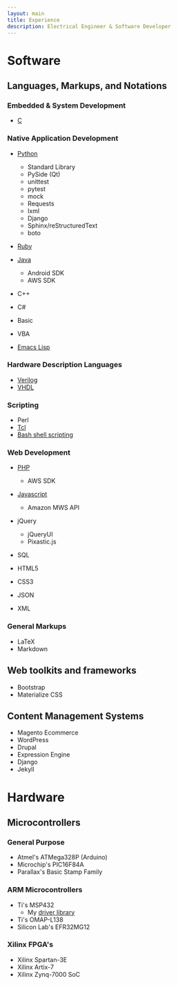 ```yaml
---
layout: main
title: Experience
description: Electrical Engineer & Software Developer
---
```


# Software

## Languages, Markups, and Notations

### Embedded & System Development

- [C](https://github.com/midimaster21b?tab=repositories&q=&type=&language=c)

### Native Application Development

- [Python](https://github.com/midimaster21b?tab=repositories&q=&type=&language=python)
  + Standard Library
  + PySide (Qt)
  + unittest
  + pytest
  + mock
  + Requests
  + lxml
  + Django
  + Sphinx/reStructuredText
  + boto

- [Ruby](https://github.com/midimaster21b?tab=repositories&q=&type=&language=ruby)
- [Java](https://github.com/midimaster21b?tab=repositories&q=&type=&language=java)
  + Android SDK
  + AWS SDK

- C++
- C#
- Basic
- VBA
- [Emacs Lisp](https://github.com/midimaster21b?tab=repositories&q=&type=&language=emacs+lisp)

### Hardware Description Languages

- [Verilog](https://github.com/midimaster21b?tab=repositories&q=&type=&language=verilog)
- [VHDL](https://github.com/midimaster21b?tab=repositories&q=&type=&language=vhdl)

### Scripting

- Perl
- [Tcl](https://github.com/midimaster21b?tab=repositories&q=&type=&language=tcl)
- [Bash shell scripting](https://github.com/midimaster21b?tab=repositories&q=&type=&language=shell)

### Web Development

- [PHP](https://github.com/midimaster21b?tab=repositories&q=&type=&language=php)
  + AWS SDK

- [Javascript](https://github.com/midimaster21b?tab=repositories&q=&type=&language=javascript)
  + Amazon MWS API

- jQuery
  + jQueryUI
  + Pixastic.js

- SQL
- HTML5
- CSS3
- JSON
- XML

### General Markups

- LaTeX
- Markdown

## Web toolkits and frameworks
- Bootstrap
- Materialize CSS

## Content Management Systems
- Magento Ecommerce
- WordPress
- Drupal
- Expression Engine
- Django
- Jekyll


# Hardware

## Microcontrollers

### General Purpose

- Atmel's ATMega328P (Arduino)
- Microchip's PIC16F84A
- Parallax's Basic Stamp Family

### ARM Microcontrollers

- Ti's MSP432
  + My [driver library](https://github.com/midimaster21b/MSP432_DriverLibrary)
- Ti's OMAP-L138
- Silicon Lab's EFR32MG12

### Xilinx FPGA's

- Xilinx Spartan-3E
- Xilinx Artix-7
- Xilinx Zynq-7000 SoC